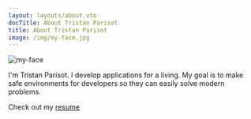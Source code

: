 ```yaml
---
layout: layouts/about.vto
docTitle: About Tristan Parisot
title: About Tristan Parisot
image: /img/my-face.jpg
---
```


![my-face](/img/my-face.jpg "With title")

I'm Tristan Parisot. I develop applications for a living. My goal is to make
safe environments for developers so they can easily solve modern problems.

Check out my [resume](/resources/2024-02-resume.pdf)
